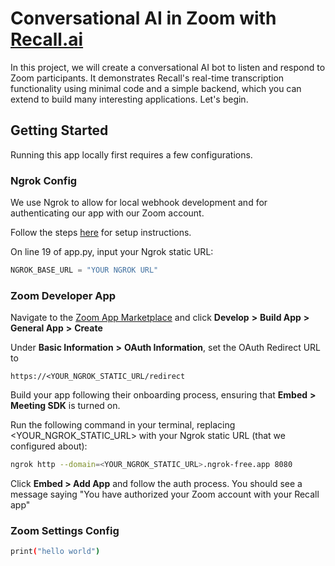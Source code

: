 # Conversational AI in Zoom with [Recall.ai](https://www.recall.ai/)

In this project, we will create a conversational AI bot to listen and respond to Zoom participants. It demonstrates Recall's real-time transcription functionality using minimal code and a simple backend, which you can extend to build many interesting applications. Let's begin.

## Getting Started

Running this app locally first requires a few configurations.

### Ngrok Config
We use Ngrok to allow for local webhook development and for authenticating our app with our Zoom account. 

Follow the steps [here](https://docs.recall.ai/docs/local-webhook-development#ngrok-setup) for setup instructions. 

On line 19 of app.py, input your Ngrok static URL:

```python
NGROK_BASE_URL = "YOUR NGROK URL"
```

### Zoom Developer App

Navigate to the [Zoom App Marketplace](https://marketplace.zoom.us/) and click **Develop** **>** **Build App** **>** **General App** **>** **Create** 

Under **Basic Information** **>** **OAuth Information**, set the OAuth Redirect URL to 

`https://<YOUR_NGROK_STATIC_URL/redirect`

Build your app following their onboarding process, ensuring that **Embed** **>** **Meeting SDK** is turned on.

Run the following command in your terminal, replacing <YOUR_NGROK_STATIC_URL> with your Ngrok static URL (that we configured about):

```bash
ngrok http --domain=<YOUR_NGROK_STATIC_URL>.ngrok-free.app 8080
```

Click **Embed > Add App** and follow the auth process. You should see a message saying "You have authorized your Zoom account with your Recall app"

### Zoom Settings Config


```bash
print("hello world")
```
